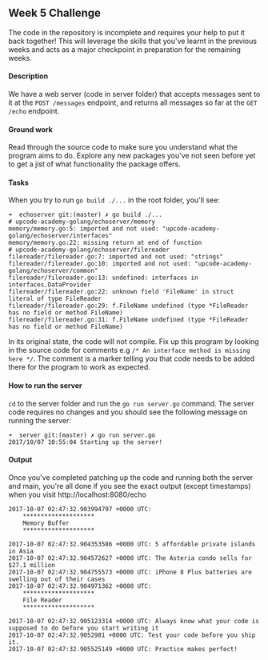 ## Week 5 Challenge
The code in the repository is incomplete and requires your help to put it back together! This will leverage the skills that you've learnt in the previous weeks and acts as a major checkpoint in preparation for the remaining weeks.

#### Description
We have a web server (code in server folder) that accepts messages sent to it at the `POST /messages` endpoint, and returns all messages so far at the `GET /echo` endpoint.

#### Ground work
Read through the source code to make sure you understand what the program aims to do. Explore any new packages you've not seen before yet to get a jist of what functionality the package offers.

#### Tasks
When you try to run `go build ./...` in the root folder, you'll see:
```
➜  echoserver git:(master) ✗ go build ./...
# upcode-academy-golang/echoserver/memory
memory/memory.go:5: imported and not used: "upcode-academy-golang/echoserver/interfaces"
memory/memory.go:22: missing return at end of function
# upcode-academy-golang/echoserver/filereader
filereader/filereader.go:7: imported and not used: "strings"
filereader/filereader.go:10: imported and not used: "upcode-academy-golang/echoserver/common"
filereader/filereader.go:13: undefined: interfaces in interfaces.DataProvider
filereader/filereader.go:22: unknown field 'FileName' in struct literal of type FileReader
filereader/filereader.go:29: f.FileName undefined (type *FileReader has no field or method FileName)
filereader/filereader.go:31: f.FileName undefined (type *FileReader has no field or method FileName)
```

In its original state, the code will not compile. Fix up this program by looking in the source code for comments e.g `/* An interface method is missing here */`. The comment is a marker telling you that code needs to be added there for the program to work as expected.


#### How to run the server
`cd` to the server folder and run the `go run server.go` command. The server code requires no changes and you should see the following message on running the server:
```
➜  server git:(master) ✗ go run server.go
2017/10/07 10:55:04 Starting up the server!
```

#### Output
Once you've completed patching up the code and running both the server and main, you're all done if you see the exact output (except timestamps) when you visit http://localhost:8080/echo
```
2017-10-07 02:47:32.903994797 +0000 UTC: 
	********************
	Memory Buffer
	********************
	
2017-10-07 02:47:32.904353586 +0000 UTC: 5 affordable private islands in Asia
2017-10-07 02:47:32.904572627 +0000 UTC: The Asteria condo sells for $27.1 million
2017-10-07 02:47:32.904755573 +0000 UTC: iPhone 8 Plus batteries are swelling out of their cases
2017-10-07 02:47:32.904971362 +0000 UTC: 
	********************
	File Reader
	********************
	
2017-10-07 02:47:32.905123314 +0000 UTC: Always know what your code is supposed to do before you start writing it
2017-10-07 02:47:32.9052981 +0000 UTC: Test your code before you ship it.
2017-10-07 02:47:32.905525149 +0000 UTC: Practice makes perfect!
```